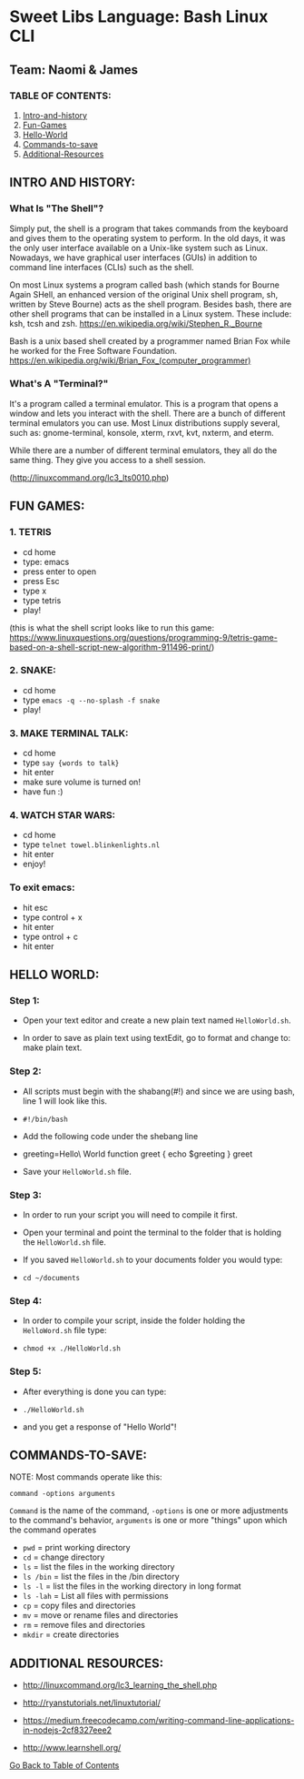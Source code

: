 <a name="goback">

# Sweet Libs Language: Bash Linux CLI
## Team: Naomi & James

</a>

### TABLE OF CONTENTS:

1. [Intro-and-history](#intro-and-history)
2. [Fun-Games](#fun-games)
3. [Hello-World](#hello-world)
4. [Commands-to-save](#commands-to-save)
5. [Additional-Resources](#additional-resources)

<a name="intro-and-history">

## INTRO AND HISTORY:

### What Is "The Shell"?

Simply put, the shell is a program that takes commands from the keyboard and gives them to the operating system to perform. In the old days, it was the only user interface available on a Unix-like system such as Linux. Nowadays, we have graphical user interfaces (GUIs) in addition to command line interfaces (CLIs) such as the shell.

On most Linux systems a program called bash (which stands for Bourne Again SHell, an enhanced version of the original Unix shell program, sh, written by Steve Bourne) acts as the shell program. Besides bash, there are other shell programs that can be installed in a Linux system. These include: ksh, tcsh and zsh. https://en.wikipedia.org/wiki/Stephen_R._Bourne
 
Bash is a unix based shell created by a programmer named Brian Fox while he worked for the Free Software Foundation. https://en.wikipedia.org/wiki/Brian_Fox_(computer_programmer)

### What's A "Terminal?"

It's a program called a terminal emulator. This is a program that opens a window and lets you interact with the shell. There are a bunch of different terminal emulators you can use. Most Linux distributions supply several, such as: gnome-terminal, konsole, xterm, rxvt, kvt, nxterm, and eterm.
 
While there are a number of different terminal emulators, they all do the same thing. They give you access to a shell session.

(http://linuxcommand.org/lc3_lts0010.php) 


</a>
<a name="fun-games">

## FUN GAMES:

### 1. TETRIS
- cd home
- type: emacs
- press enter to open
- press Esc
- type x
- type tetris
- play!

(this is what the shell script looks like to run this game: https://www.linuxquestions.org/questions/programming-9/tetris-game-based-on-a-shell-script-new-algorithm-911496-print/)


### 2. SNAKE:
- cd home
- type `emacs -q --no-splash -f snake`
 - play!
 
### 3. MAKE TERMINAL TALK:
- cd home
- type `say {words to talk}`
- hit enter
- make sure volume is turned on!
- have fun :)
 
### 4. WATCH STAR WARS:
- cd home
- type `telnet towel.blinkenlights.nl`
- hit enter
- enjoy!

### To exit emacs:
- hit esc 
- type control + x
- hit enter
- type ontrol + c
- hit enter

</a>
<a name="hello-world">

## HELLO WORLD:

### Step 1:

- Open your text editor and create a new plain text named `HelloWorld.sh`.

- In order to save as plain text using textEdit, go to format and change to: make plain text.

### Step 2:

- All scripts must begin with the shabang(#!) and since we are using bash, line 1 will look like this.

- `#!/bin/bash`

- Add the following code under the shebang line

- greeting=Hello\ World
function greet {
echo $greeting
}
greet

- Save your `HelloWorld.sh` file.

### Step 3:

- In order to run your script you will need to compile it first.

- Open your terminal and point the terminal to the folder that is holding the `HelloWorld.sh` file. 

- If you saved `HelloWorld.sh` to your documents folder you would type:

- `cd ~/documents`

### Step 4:

- In order to compile your script, inside the folder holding the `HelloWord.sh` file type:

- `chmod +x ./HelloWorld.sh`

### Step 5:

- After everything is done you can type:

- `./HelloWorld.sh`

- and you get a response of "Hello World"!


</a>
<a name="commands-to-save">

## COMMANDS-TO-SAVE:

NOTE: Most commands operate like this:

   `` command -options arguments ``

`Command` is the name of the command,
`-options` is one or more adjustments to the command's behavior,
`arguments` is one or more "things" upon which the command operates

- `pwd` = print working directory
- `cd` = change directory
- `ls` = list the files in the working directory
- `ls /bin` = list the files in the /bin directory
- `ls -l` = list the files in the working directory in long format 
- `ls -lah` = List all files with permissions
- `cp` = copy files and directories
- `mv` = move or rename files and directories
- `rm` = remove files and directories
- `mkdir` = create directories

</a>
<a name="additional-resources">

## ADDITIONAL RESOURCES:

- http://linuxcommand.org/lc3_learning_the_shell.php
 
- http://ryanstutorials.net/linuxtutorial/
 
- https://medium.freecodecamp.com/writing-command-line-applications-in-nodejs-2cf8327eee2 
 
- http://www.learnshell.org/ 


</a>

[Go Back to Table of Contents](#goback)
